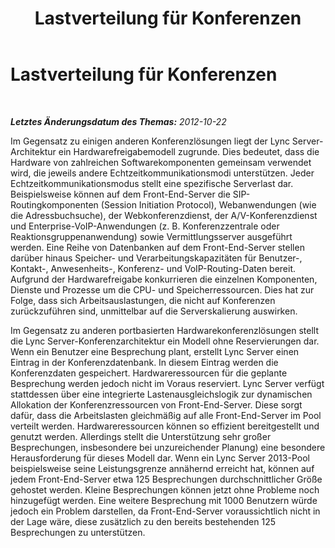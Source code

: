 ﻿---
title: Lastverteilung für Konferenzen
TOCTitle: Lastverteilung für Konferenzen
ms:assetid: 5901a076-1b6f-4720-8837-95fc7f3c37f3
ms:mtpsurl: https://technet.microsoft.com/de-de/library/JJ204922(v=OCS.15)
ms:contentKeyID: 49294085
ms.date: 05/19/2016
mtps_version: v=OCS.15
ms.translationtype: HT
---

# Lastverteilung für Konferenzen

 

_**Letztes Änderungsdatum des Themas:** 2012-10-22_

Im Gegensatz zu einigen anderen Konferenzlösungen liegt der Lync Server-Architektur ein Hardwarefreigabemodell zugrunde. Dies bedeutet, dass die Hardware von zahlreichen Softwarekomponenten gemeinsam verwendet wird, die jeweils andere Echtzeitkommunikationsmodi unterstützen. Jeder Echtzeitkommunikationsmodus stellt eine spezifische Serverlast dar. Beispielsweise können auf dem Front-End-Server die SIP-Routingkomponenten (Session Initiation Protocol), Webanwendungen (wie die Adressbuchsuche), der Webkonferenzdienst, der A/V-Konferenzdienst und Enterprise-VoIP-Anwendungen (z. B. Konferenzzentrale oder Reaktionsgruppenanwendung) sowie Vermittlungsserver ausgeführt werden. Eine Reihe von Datenbanken auf dem Front-End-Server stellen darüber hinaus Speicher- und Verarbeitungskapazitäten für Benutzer-, Kontakt-, Anwesenheits-, Konferenz- und VoIP-Routing-Daten bereit. Aufgrund der Hardwarefreigabe konkurrieren die einzelnen Komponenten, Dienste und Prozesse um die CPU- und Speicherressourcen. Dies hat zur Folge, dass sich Arbeitsauslastungen, die nicht auf Konferenzen zurückzuführen sind, unmittelbar auf die Serverskalierung auswirken.

Im Gegensatz zu anderen portbasierten Hardwarekonferenzlösungen stellt die Lync Server-Konferenzarchitektur ein Modell ohne Reservierungen dar. Wenn ein Benutzer eine Besprechung plant, erstellt Lync Server einen Eintrag in der Konferenzdatenbank. In diesem Eintrag werden die Konferenzdaten gespeichert. Hardwareressourcen für die geplante Besprechung werden jedoch nicht im Voraus reserviert. Lync Server verfügt stattdessen über eine integrierte Lastenausgleichslogik zur dynamischen Allokation der Konferenzressourcen von Front-End-Server. Diese sorgt dafür, dass die Arbeitslasten gleichmäßig auf alle Front-End-Server im Pool verteilt werden. Hardwareressourcen können so effizient bereitgestellt und genutzt werden. Allerdings stellt die Unterstützung sehr großer Besprechungen, insbesondere bei unzureichender Planung) eine besondere Herausforderung für dieses Modell dar. Wenn ein Lync Server 2013-Pool beispielsweise seine Leistungsgrenze annähernd erreicht hat, können auf jedem Front-End-Server etwa 125 Besprechungen durchschnittlicher Größe gehostet werden. Kleine Besprechungen können jetzt ohne Probleme noch hinzugefügt werden. Eine weitere Besprechung mit 1000 Benutzern würde jedoch ein Problem darstellen, da Front-End-Server voraussichtlich nicht in der Lage wäre, diese zusätzlich zu den bereits bestehenden 125 Besprechungen zu unterstützen.


